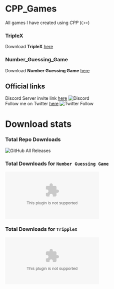 # CPP_Games
All games I have created using *CPP* (`C++`)

### TripleX
Download **__TripleX__** [here](https://github.com/CryptoLover705/CPP_Games/releases/tag/TripleX_V1.0.1)

### Number_Guessing_Game
Download **__Number Guessing Game__** [here](https://github.com/CryptoLover705/CPP_Games/releases/download/NGG_1.0.0/Number_Guessing_Game.exe)

## Official links 
Discord Server invite link [here](https://discord.gg/9ZKxG7Y) ![Discord](https://img.shields.io/discord/665525153052229673?style=for-the-badge)  
Follow me on Twitter [here](https://twitter.com/CryptoLover705) ![Twitter Follow](https://img.shields.io/twitter/follow/CryptoLover705?style=social) 

 
# Download stats 
### Total Repo Downloads 
![GitHub All Releases](https://img.shields.io/github/downloads/CryptoLover705/CPP_Games/total?style=for-the-badge) 

### Total Downloads for `Number Guessing Game` 
![GitHub Releases (by Asset)](https://img.shields.io/github/downloads/CryptoLover705/CPP_Games/NGG_1.0.0/Number_Guessing_Game.exe?style=for-the-badge)

### Total Downloads for `TrippleX` 
![GitHub Releases (by Asset)](https://img.shields.io/github/downloads/CryptoLover705/CPP_Games/TripleX_V1.0.1/TripleX.exe?style=for-the-badge)
